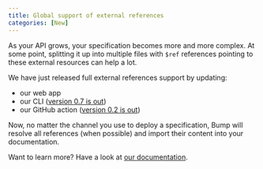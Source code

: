 ```yaml
---
title: Global support of external references
categories: [New]
---
```


As your API grows, your specification becomes more and more complex. At some point, splitting it up into multiple files with `$ref` references pointing to these external resources can help a lot.

We have just released full external references support  by updating:
* our web app
* our CLI ([version 0.7 is out](https://github.com/bump-sh/bump-cli/releases/tag/v0.7.0))
* our GitHub action ([version 0.2 is out](https://github.com/marketplace/actions/api-documentation-on-bump))

Now, no matter the channel you use to deploy a specification, Bump will resolve all references (when possible) and import their content into your documentation.

Want to learn more? Have a look at [our documentation](https://docs.bump.sh/help/specifications-support/references/).
